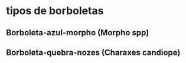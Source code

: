 # tipos de borboletas

## Borboleta-azul-morpho (Morpho spp)

## Borboleta-quebra-nozes (Charaxes candiope)
